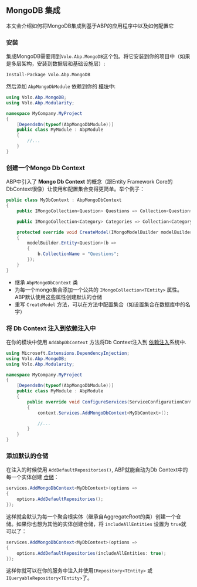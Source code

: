 ## MongoDB 集成

本文会介绍如何将MongoDB集成到基于ABP的应用程序中以及如何配置它

### 安装

 集成MongoDB需要用到`Volo.Abp.MongoDB`这个包。将它安装到你的项目中（如果是多层架构，安装到数据层和基础设施层）:

```
Install-Package Volo.Abp.MongoDB
```

然后添加 `AbpMongoDbModule` 依赖到你的 [模块](Module-Development-Basics.cn.md)中:

```c#
using Volo.Abp.MongoDB;
using Volo.Abp.Modularity;

namespace MyCompany.MyProject
{
    [DependsOn(typeof(AbpMongoDbModule))]
    public class MyModule : AbpModule
    {
        //...
    }
}
```

### 创建一个Mongo Db Context

ABP中引入了 **Mongo Db Context** 的概念（跟Entity Framework Core的DbContext很像）让使用和配置集合变得更简单。举个例子：

```c#
public class MyDbContext : AbpMongoDbContext
{
    public IMongoCollection<Question> Questions => Collection<Question>();

    public IMongoCollection<Category> Categories => Collection<Category>();

    protected override void CreateModel(IMongoModelBuilder modelBuilder)
    {
        modelBuilder.Entity<Question>(b =>
        {
            b.CollectionName = "Questions";
        });
    }
}
```

* 继承 `AbpMongoDbContext` 类
* 为每一个mongo集合添加一个公共的 `IMongoCollection<TEntity>` 属性。ABP默认使用这些属性创建默认的仓储
* 重写 `CreateModel` 方法，可以在方法中配置集合（如设置集合在数据库中的名字）

### 将 Db Context 注入到依赖注入中

在你的模块中使用 `AddAbpDbContext` 方法将Db Context注入到 [依赖注入](Dependency-Injection.cn.md)系统中.

```c#
using Microsoft.Extensions.DependencyInjection;
using Volo.Abp.MongoDB;
using Volo.Abp.Modularity;

namespace MyCompany.MyProject
{
    [DependsOn(typeof(AbpMongoDbModule))]
    public class MyModule : AbpModule
    {
        public override void ConfigureServices(ServiceConfigurationContext context)
        {
            context.Services.AddMongoDbContext<MyDbContext>();

            //...
        }
    }
}
```

### 添加默认的仓储

在注入的时候使用 `AddDefaultRepositories()`, ABP就能自动为Db Context中的每一个实体创建 [仓储](Repositories.cn.md)：

````C#
services.AddMongoDbContext<MyDbContext>(options =>
{
    options.AddDefaultRepositories();
});
````

这样就会默认为每一个聚合根实体（继承自AggregateRoot的类）创建一个仓储。如果你也想为其他的实体创建仓储，将 `includeAllEntities` 设置为 `true`就可以了：

```c#
services.AddMongoDbContext<MyDbContext>(options =>
{
    options.AddDefaultRepositories(includeAllEntities: true);
});
```

这样你就可以在你的服务中注入并使用`IRepository<TEntity>` 或 `IQueryableRepository<TEntity>`了。